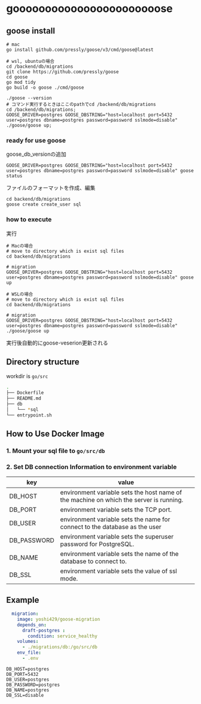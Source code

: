# gooooooooooooooooooooooose

## goose install

```
# mac 
go install github.com/pressly/goose/v3/cmd/goose@latest
```

```
# wsl, ubuntuの場合
cd /backend/db/migrations
git clone https://github.com/pressly/goose
cd goose
go mod tidy
go build -o goose ./cmd/goose

./goose --version
# コマンド実行するときはここのpathでcd /backend/db/migrations
cd /backend/db/migrations;
GOOSE_DRIVER=postgres GOOSE_DBSTRING="host=localhost port=5432 user=postgres dbname=postgres password=password sslmode=disable" ./goose/goose up;
```

### ready for use goose

goose_db_versionの追加

```
GOOSE_DRIVER=postgres GOOSE_DBSTRING="host=localhost port=5432 user=postgres dbname=postgres password=password sslmode=disable" goose status
```

ファイルのフォーマットを作成、編集

```
cd backend/db/migrations
goose create create_user sql
```

### how to execute

実行

```
# Macの場合
# move to directory which is exist sql files
cd backend/db/migrations

# migration
GOOSE_DRIVER=postgres GOOSE_DBSTRING="host=localhost port=5432 user=postgres dbname=postgres password=password sslmode=disable" goose up
```

```
# WSLの場合
# move to directory which is exist sql files
cd backend/db/migrations

# migration
GOOSE_DRIVER=postgres GOOSE_DBSTRING="host=localhost port=5432 user=postgres dbname=postgres password=password sslmode=disable" ./goose/goose up
```

実行後自動的にgoose-veserion更新される

## Directory structure

workdir is `go/src`

```zsh
.
├── Dockerfile
├── README.md
├── db
│   └── *sql
└── entrypoint.sh
```

## How to Use Docker Image

### 1. Mount your sql file to `go/src/db`

### 2. Set DB connection Information to environment variable

| key  |  value  |
| ---- | ---- |
|  DB_HOST  |  environment variable sets the host name of the machine on which the server is running.  |
|  DB_PORT  |  environment variable sets the TCP port.   |
|  DB_USER  |  environment variable sets the name for connect to the database as the user   |
|  DB_PASSWORD  |  environment variable sets the superuser password for PostgreSQL.   |
|  DB_NAME  |  environment variable sets the name of the database to connect to. |
|  DB_SSL  |  environment variable sets the value of ssl mode.  |

## Example

```docker-compose.yaml
  migration:
    image: yoshi429/goose-migration
    depends_on:
      draft-postgres :
        condition: service_healthy
    volumes:
      - ./migrations/db:/go/src/db
    env_file:
      - .env
```

```.env
DB_HOST=postgres
DB_PORT=5432
DB_USER=postgres
DB_PASSWORD=postgres
DB_NAME=postgres
DB_SSL=disable
```
